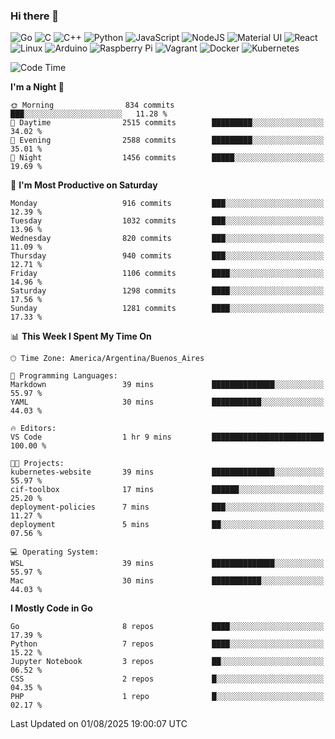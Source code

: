 ### Hi there 👋

![Go](https://img.shields.io/badge/go-%2300ADD8.svg?style=for-the-badge&logo=go&logoColor=white)
![C](https://img.shields.io/badge/c-%2300599C.svg?style=for-the-badge&logo=c&logoColor=white)
![C++](https://img.shields.io/badge/c++-%2300599C.svg?style=for-the-badge&logo=c%2B%2B&logoColor=white)
![Python](https://img.shields.io/badge/python-3670A0?style=for-the-badge&logo=python&logoColor=ffdd54)
![JavaScript](https://img.shields.io/badge/javascript-%23323330.svg?style=for-the-badge&logo=javascript&logoColor=%23F7DF1E)
![NodeJS](https://img.shields.io/badge/node.js-6DA55F?style=for-the-badge&logo=node.js&logoColor=white)
![Material UI](https://img.shields.io/badge/materialui-%230081CB.svg?style=for-the-badge&logo=material-ui&logoColor=white)
![React](https://img.shields.io/badge/react-%2320232a.svg?style=for-the-badge&logo=react&logoColor=%2361DAFB)
![Linux](https://img.shields.io/badge/Linux-FCC624?style=for-the-badge&logo=linux&logoColor=black)
![Arduino](https://img.shields.io/badge/-Arduino-00979D?style=for-the-badge&logo=Arduino&logoColor=white)
![Raspberry Pi](https://img.shields.io/badge/-RaspberryPi-C51A4A?style=for-the-badge&logo=Raspberry-Pi)
![Vagrant](https://img.shields.io/badge/vagrant-%231563FF.svg?style=for-the-badge&logo=vagrant&logoColor=white)
![Docker](https://img.shields.io/badge/docker-%230db7ed.svg?style=for-the-badge&logo=docker&logoColor=white)
![Kubernetes](https://img.shields.io/badge/kubernetes-%23326ce5.svg?style=for-the-badge&logo=kubernetes&logoColor=white)

<!-- ![Jupyter Notebook](https://img.shields.io/badge/jupyter-%23FA0F00.svg?style=for-the-badge&logo=jupyter&logoColor=white) -->
<!-- ![Java](https://img.shields.io/badge/java-%23ED8B00.svg?style=for-the-badge&logo=java&logoColor=white) -->
<!-- ![Git](https://img.shields.io/badge/git-%23F05033.svg?style=for-the-badge&logo=git&logoColor=white) -->

<!--START_SECTION:waka-->
![Code Time](http://img.shields.io/badge/Code%20Time-722%20hrs%2035%20mins-blue)

**I'm a Night 🦉** 

```text
🌞 Morning                834 commits         ███░░░░░░░░░░░░░░░░░░░░░░   11.28 % 
🌆 Daytime                2515 commits        █████████░░░░░░░░░░░░░░░░   34.02 % 
🌃 Evening                2588 commits        █████████░░░░░░░░░░░░░░░░   35.01 % 
🌙 Night                  1456 commits        █████░░░░░░░░░░░░░░░░░░░░   19.69 % 
```
📅 **I'm Most Productive on Saturday** 

```text
Monday                   916 commits         ███░░░░░░░░░░░░░░░░░░░░░░   12.39 % 
Tuesday                  1032 commits        ███░░░░░░░░░░░░░░░░░░░░░░   13.96 % 
Wednesday                820 commits         ███░░░░░░░░░░░░░░░░░░░░░░   11.09 % 
Thursday                 940 commits         ███░░░░░░░░░░░░░░░░░░░░░░   12.71 % 
Friday                   1106 commits        ████░░░░░░░░░░░░░░░░░░░░░   14.96 % 
Saturday                 1298 commits        ████░░░░░░░░░░░░░░░░░░░░░   17.56 % 
Sunday                   1281 commits        ████░░░░░░░░░░░░░░░░░░░░░   17.33 % 
```


📊 **This Week I Spent My Time On** 

```text
🕑︎ Time Zone: America/Argentina/Buenos_Aires

💬 Programming Languages: 
Markdown                 39 mins             ██████████████░░░░░░░░░░░   55.97 % 
YAML                     30 mins             ███████████░░░░░░░░░░░░░░   44.03 % 

🔥 Editors: 
VS Code                  1 hr 9 mins         █████████████████████████   100.00 % 

🐱‍💻 Projects: 
kubernetes-website       39 mins             ██████████████░░░░░░░░░░░   55.97 % 
cif-toolbox              17 mins             ██████░░░░░░░░░░░░░░░░░░░   25.20 % 
deployment-policies      7 mins              ███░░░░░░░░░░░░░░░░░░░░░░   11.27 % 
deployment               5 mins              ██░░░░░░░░░░░░░░░░░░░░░░░   07.56 % 

💻 Operating System: 
WSL                      39 mins             ██████████████░░░░░░░░░░░   55.97 % 
Mac                      30 mins             ███████████░░░░░░░░░░░░░░   44.03 % 
```

**I Mostly Code in Go** 

```text
Go                       8 repos             ████░░░░░░░░░░░░░░░░░░░░░   17.39 % 
Python                   7 repos             ████░░░░░░░░░░░░░░░░░░░░░   15.22 % 
Jupyter Notebook         3 repos             ██░░░░░░░░░░░░░░░░░░░░░░░   06.52 % 
CSS                      2 repos             █░░░░░░░░░░░░░░░░░░░░░░░░   04.35 % 
PHP                      1 repo              █░░░░░░░░░░░░░░░░░░░░░░░░   02.17 % 
```




 Last Updated on 01/08/2025 19:00:07 UTC
<!--END_SECTION:waka-->

<!--
**aibarbetta/aibarbetta** is a ✨ _special_ ✨ repository because its `README.md` (this file) appears on your GitHub profile.

Here are some ideas to get you started:

- 🔭 I’m currently working on ...
- 🌱 I’m currently learning ...
- 👯 I’m looking to collaborate on ...
- 🤔 I’m looking for help with ...
- 💬 Ask me about ...
- 📫 How to reach me: ...
- 😄 Pronouns: ...
- ⚡ Fun fact: ...
-->
